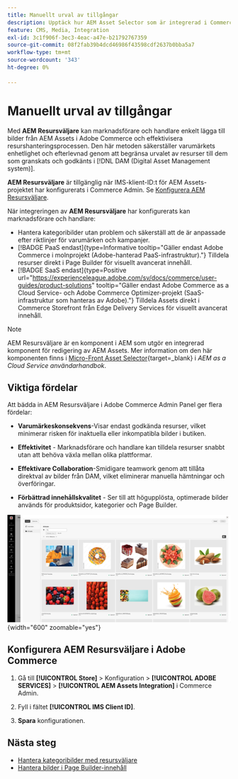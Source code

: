 ```yaml
---
title: Manuellt urval av tillgångar
description: Upptäck hur AEM Asset Selector som är integrerad i Commerce Admin hjälper marknadsförare och handlare att enkelt lägga till bilder från AEM Assets i Adobe Commerce och effektivisera resurshanteringen.
feature: CMS, Media, Integration
exl-id: 3c1f906f-3ec3-4eac-a47e-b21792767359
source-git-commit: 08f2fab39b4dcd46986f43598cdf2637b0bba5a7
workflow-type: tm+mt
source-wordcount: '343'
ht-degree: 0%

---
```


# Manuellt urval av tillgångar

Med **AEM Resursväljare** kan marknadsförare och handlare enkelt lägga till bilder från AEM Assets i Adobe Commerce och effektivisera resurshanteringsprocessen. Den här metoden säkerställer varumärkets enhetlighet och efterlevnad genom att begränsa urvalet av resurser till dem som granskats och godkänts i [!DNL DAM (Digital Asset Management system)].

**AEM Resursväljare** är tillgänglig när IMS-klient-ID:t för AEM Assets-projektet har konfigurerats i Commerce Admin. Se [Konfigurera AEM Resursväljare](#configure-the-aem-asset-selector-in-adobe-commerce).

När integreringen av **AEM Resursväljare** har konfigurerats kan marknadsförare och handlare:

* Hantera kategoribilder utan problem och säkerställ att de är anpassade efter riktlinjer för varumärken och kampanjer.
* [!BADGE PaaS endast]{type=Informative tooltip="Gäller endast Adobe Commerce i molnprojekt (Adobe-hanterad PaaS-infrastruktur)."} Tilldela resurser direkt i Page Builder för visuellt avancerat innehåll.
* [!BADGE SaaS endast]{type=Positive url="https://experienceleague.adobe.com/sv/docs/commerce/user-guides/product-solutions" tooltip="Gäller endast Adobe Commerce as a Cloud Service- och Adobe Commerce Optimizer-projekt (SaaS-infrastruktur som hanteras av Adobe)."} Tilldela Assets direkt i Commerce Storefront från Edge Delivery Services för visuellt avancerat innehåll.

>[!NOTE]
>
> AEM Resursväljare är en komponent i AEM som utgör en integrerad komponent för redigering av AEM Assets. Mer information om den här komponenten finns i [Micro-Front Asset Selector](https://experienceleague.adobe.com/sv/docs/experience-manager-cloud-service/content/assets/manage/asset-selector/overview-asset-selector){target=_blank} i *AEM as a Cloud Service användarhandbok*.

## Viktiga fördelar

Att bädda in AEM Resursväljare i Adobe Commerce Admin Panel ger flera fördelar:

* **Varumärkeskonsekvens**-Visar endast godkända resurser, vilket minimerar risken för inaktuella eller inkompatibla bilder i butiken.

* **Effektivitet** - Marknadsförare och handlare kan tilldela resurser snabbt utan att behöva växla mellan olika plattformar.

* **Effektivare Collaboration**-Smidigare teamwork genom att tillåta direktval av bilder från DAM, vilket eliminerar manuella hämtningar och överföringar.

* **Förbättrad innehållskvalitet** - Ser till att högupplösta, optimerade bilder används för produktsidor, kategorier och Page Builder.

![Resursväljare](../assets/asset-selector.png){width="600" zoomable="yes"}

## Konfigurera AEM Resursväljare i Adobe Commerce

1. Gå till **[!UICONTROL Store]** > Konfiguration > **[!UICONTROL ADOBE SERVICES]** > **[!UICONTROL AEM Assets Integration]** i Commerce Admin.

1. Fyll i fältet **[!UICONTROL IMS Client ID]**.

1. **Spara** konfigurationen.

## Nästa steg

* [Hantera kategoribilder med resursväljare](../manage-assets.md#category-images)
* [Hantera bilder i Page Builder-innehåll](../manage-assets.md#using-aem-asset-selector-in-page-builder)
